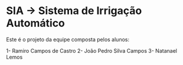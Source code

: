 # SIA -> Sistema de Irrigação Automático
 Este é o projeto da equipe composta pelos alunos:

1- Ramiro Campos de Castro 
2- João Pedro Silva Campos
3- Natanael Lemos
